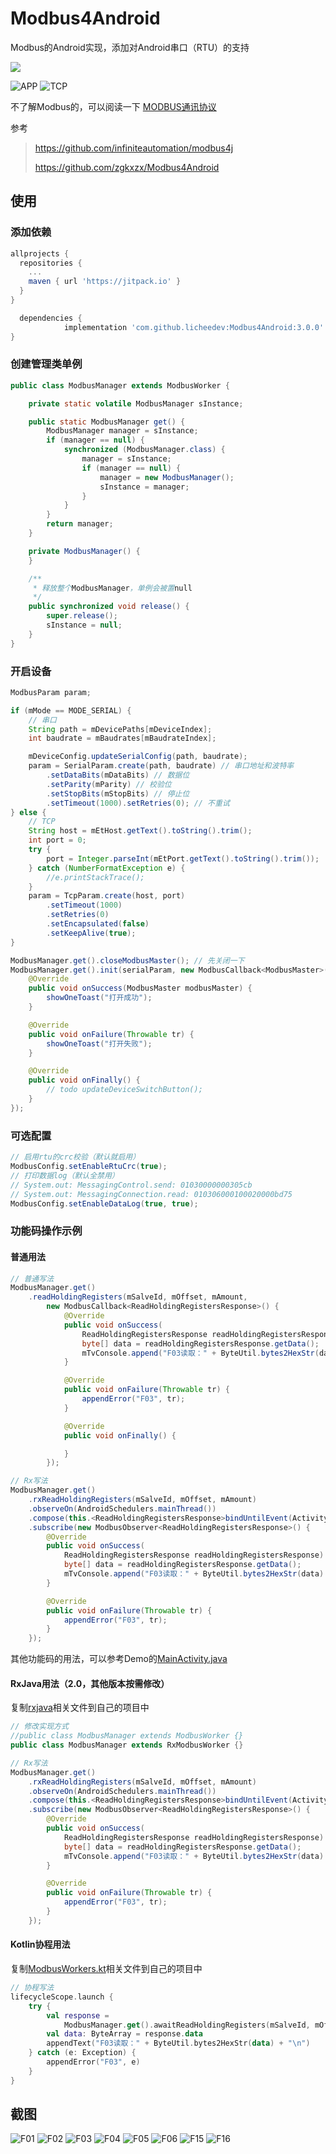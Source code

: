 # Modbus4Android
Modbus的Android实现，添加对Android串口（RTU）的支持

[![](https://jitpack.io/v/licheedev/Modbus4Android.svg)](https://jitpack.io/#licheedev/Modbus4Android)

![APP](https://raw.githubusercontent.com/licheedev/Modbus4Android/master/imgs/app.png)
![TCP](https://raw.githubusercontent.com/licheedev/Modbus4Android/master/imgs/tcp.png)

不了解Modbus的，可以阅读一下 [MODBUS通讯协议](https://github.com/licheedev/Modbus4Android/blob/master/imgs/modbus_proto_cn.pdf)

参考
> https://github.com/infiniteautomation/modbus4j
>
> https://github.com/zgkxzx/Modbus4Android

## 使用

### 添加依赖
```gradle
allprojects {
  repositories {
    ...
    maven { url 'https://jitpack.io' }
  }
}

  dependencies {
	        implementation 'com.github.licheedev:Modbus4Android:3.0.0'
}

```

### 创建管理类单例

```java
public class ModbusManager extends ModbusWorker {

    private static volatile ModbusManager sInstance;

    public static ModbusManager get() {
        ModbusManager manager = sInstance;
        if (manager == null) {
            synchronized (ModbusManager.class) {
                manager = sInstance;
                if (manager == null) {
                    manager = new ModbusManager();
                    sInstance = manager;
                }
            }
        }
        return manager;
    }

    private ModbusManager() {
    }

    /**
     * 释放整个ModbusManager，单例会被置null
     */
    public synchronized void release() {
        super.release();
        sInstance = null;
    }
}

```

### 开启设备
```java
ModbusParam param;

if (mMode == MODE_SERIAL) {
    // 串口
    String path = mDevicePaths[mDeviceIndex];
    int baudrate = mBaudrates[mBaudrateIndex];

    mDeviceConfig.updateSerialConfig(path, baudrate);
    param = SerialParam.create(path, baudrate) // 串口地址和波特率
        .setDataBits(mDataBits) // 数据位
        .setParity(mParity) // 校验位
        .setStopBits(mStopBits) // 停止位
        .setTimeout(1000).setRetries(0); // 不重试
} else {
    // TCP
    String host = mEtHost.getText().toString().trim();
    int port = 0;
    try {
        port = Integer.parseInt(mEtPort.getText().toString().trim());
    } catch (NumberFormatException e) {
        //e.printStackTrace();
    }
    param = TcpParam.create(host, port)
        .setTimeout(1000)
        .setRetries(0)
        .setEncapsulated(false)
        .setKeepAlive(true);
}

ModbusManager.get().closeModbusMaster(); // 先关闭一下
ModbusManager.get().init(serialParam, new ModbusCallback<ModbusMaster>() {
    @Override
    public void onSuccess(ModbusMaster modbusMaster) {
        showOneToast("打开成功");
    }

    @Override
    public void onFailure(Throwable tr) {
        showOneToast("打开失败");
    }

    @Override
    public void onFinally() {
        // todo updateDeviceSwitchButton();
    }
});
```


### 可选配置
```java
// 启用rtu的crc校验（默认就启用）
ModbusConfig.setEnableRtuCrc(true);
// 打印数据log（默认全禁用）
// System.out: MessagingControl.send: 01030000000305cb
// System.out: MessagingConnection.read: 010306000100020000bd75
ModbusConfig.setEnableDataLog(true, true);
```

### 功能码操作示例
#### 普通用法
```java
// 普通写法
ModbusManager.get()
    .readHoldingRegisters(mSalveId, mOffset, mAmount,
        new ModbusCallback<ReadHoldingRegistersResponse>() {
            @Override
            public void onSuccess(
                ReadHoldingRegistersResponse readHoldingRegistersResponse) {
                byte[] data = readHoldingRegistersResponse.getData();
                mTvConsole.append("F03读取：" + ByteUtil.bytes2HexStr(data) + "\n");
            }

            @Override
            public void onFailure(Throwable tr) {
                appendError("F03", tr);
            }

            @Override
            public void onFinally() {

            }
        });

// Rx写法
ModbusManager.get()
    .rxReadHoldingRegisters(mSalveId, mOffset, mAmount)
    .observeOn(AndroidSchedulers.mainThread())
    .compose(this.<ReadHoldingRegistersResponse>bindUntilEvent(ActivityEvent.DESTROY))
    .subscribe(new ModbusObserver<ReadHoldingRegistersResponse>() {
        @Override
        public void onSuccess(
            ReadHoldingRegistersResponse readHoldingRegistersResponse) {
            byte[] data = readHoldingRegistersResponse.getData();
            mTvConsole.append("F03读取：" + ByteUtil.bytes2HexStr(data) + "\n");
        }

        @Override
        public void onFailure(Throwable tr) {
            appendError("F03", tr);
        }
    });
```

其他功能码的用法，可以参考Demo的[MainActivity.java](https://github.com/licheedev/Modbus4Android/blob/master/app/src/main/java/com/licheedev/demo/MainActivity.java)

#### RxJava用法（2.0，其他版本按需修改）
复制[rxjava](https://github.com/licheedev/Modbus4Android/tree/master/app/src/main/java/com/licheedev/impl/rxjava)相关文件到自己的项目中

```java
// 修改实现方式
//public class ModbusManager extends ModbusWorker {}
public class ModbusManager extends RxModbusWorker {}

// Rx写法
ModbusManager.get()
    .rxReadHoldingRegisters(mSalveId, mOffset, mAmount)
    .observeOn(AndroidSchedulers.mainThread())
    .compose(this.<ReadHoldingRegistersResponse>bindUntilEvent(ActivityEvent.DESTROY))
    .subscribe(new ModbusObserver<ReadHoldingRegistersResponse>() {
        @Override
        public void onSuccess(
            ReadHoldingRegistersResponse readHoldingRegistersResponse) {
            byte[] data = readHoldingRegistersResponse.getData();
            mTvConsole.append("F03读取：" + ByteUtil.bytes2HexStr(data) + "\n");
        }

        @Override
        public void onFailure(Throwable tr) {
            appendError("F03", tr);
        }
    });
```

#### Kotlin协程用法
复制[ModbusWorkers.kt](https://github.com/licheedev/Modbus4Android/tree/master/app/src/main/java/com/licheedev/impl/kotlin/ModbusWorkers.kt)相关文件到自己的项目中
```kotlin
// 协程写法
lifecycleScope.launch {
    try {
        val response =
            ModbusManager.get().awaitReadHoldingRegisters(mSalveId, mOffset, mAmount)
        val data: ByteArray = response.data
        appendText("F03读取：" + ByteUtil.bytes2HexStr(data) + "\n")
    } catch (e: Exception) {
        appendError("F03", e)
    }
}
```



## 截图
![F01](https://raw.githubusercontent.com/licheedev/Modbus4Android/master/imgs/01.png)
![F02](https://raw.githubusercontent.com/licheedev/Modbus4Android/master/imgs/02.png)
![F03](https://raw.githubusercontent.com/licheedev/Modbus4Android/master/imgs/03.png)
![F04](https://raw.githubusercontent.com/licheedev/Modbus4Android/master/imgs/04.png)
![F05](https://raw.githubusercontent.com/licheedev/Modbus4Android/master/imgs/05.gif)
![F06](https://raw.githubusercontent.com/licheedev/Modbus4Android/master/imgs/06.gif)
![F15](https://raw.githubusercontent.com/licheedev/Modbus4Android/master/imgs/15.gif)
![F16](https://raw.githubusercontent.com/licheedev/Modbus4Android/master/imgs/16.gif)


